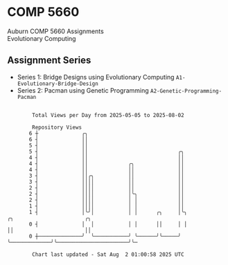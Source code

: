 # COMP 5660
Auburn COMP 5660 Assignments  
Evolutionary Computing

## Assignment Series
- Series 1: Bridge Designs using Evolutionary Computing `A1-Evolutionary-Bridge-Design`
- Series 2: Pacman using Genetic Programming `A2-Genetic-Programming-Pacman`

```

        Total Views per Day from 2025-05-05 to 2025-08-02

        Repository Views
       6 ┼              ╭╮
       6 ┤              ││
       5 ┤              ││
       5 ┤              ││                             ╭╮
       4 ┤              ││                             ││
       4 ┤              ││             ╭╮              ││
       4 ┤              ││             ││              ││
       3 ┤              ││╭╮           ││              ││
       3 ┤              ││││           ││              ││
       2 ┤              ││││           ││              ││
       2 ┤              ││││           │╰╮             ││
       2 ┤              ││││           │ │             ││
       1 ┤              ││││           │ │             ││
       1 ┤              │╰╯│           │ │      ╭╮     │╰╮             ╭╮                       ╭╮
       0 ┤              │  │           │ │      ││     │ │             ││                       ││
       0 ┼──────────────╯  ╰───────────╯ ╰──────╯╰─────╯ ╰─────────────╯╰───────────────────────╯╰─

        Chart last updated - Sat Aug  2 01:00:58 2025 UTC
        
```
